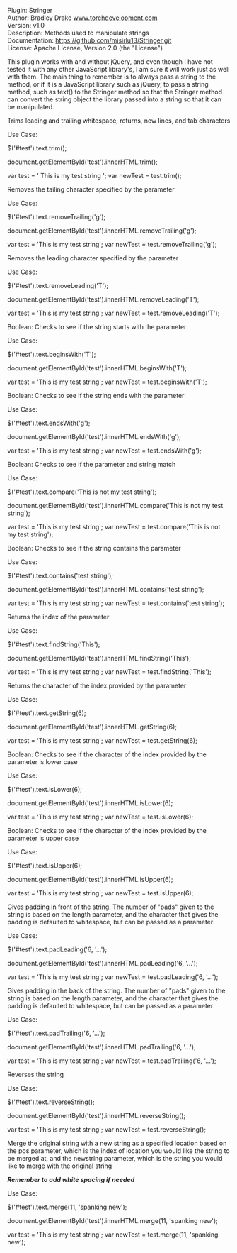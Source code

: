 Plugin:          Stringer                                        
Author:          Bradley Drake www.torchdevelopment.com                             
Version:         v1.0                                            
Description:     Methods used to manipulate strings              
Documentation:   https://github.com/misirlu13/Stringer.git       
License:         Apache License, Version 2.0 (the "License")    



This plugin works with and without jQuery, and even though I have not tested it 
with any other JavaScript library's, I am sure it will work just as well with 
them.  The main thing to remember is to always pass a string to the method, or
if it is a JavaScript library such as jQuery, to pass a string method, such as
text() to the Stringer method so that the Stringer method can convert the 
string object the library passed into a string so that it can be manipulated.


Trims leading and trailing whitespace, returns, new lines, and tab characters

Use Case:

$('#test').text.trim();

document.getElementById('test').innerHTML.trim();

var test = '          This is my test string        ';
var newTest = test.trim();




Removes the tailing character specified by the parameter

Use Case:

$('#test').text.removeTrailing('g');

document.getElementById('test').innerHTML.removeTrailing('g');

var test = 'This is my test string';
var newTest = test.removeTrailing('g');




Removes the leading character specified by the parameter

Use Case:

$('#test').text.removeLeading('T');

document.getElementById('test').innerHTML.removeLeading('T');

var test = 'This is my test string';
var newTest = test.removeLeading('T');




Boolean:  Checks to see if the string starts with the parameter

Use Case:

$('#test').text.beginsWith('T');

document.getElementById('test').innerHTML.beginsWith('T');

var test = 'This is my test string';
var newTest = test.beginsWith('T');




Boolean:  Checks to see if the string ends with the parameter

Use Case:

$('#test').text.endsWith('g');

document.getElementById('test').innerHTML.endsWith('g');

var test = 'This is my test string';
var newTest = test.endsWith('g');




Boolean:  Checks to see if the parameter and string match

Use Case:

$('#test').text.compare('This is not my test string');

document.getElementById('test').innerHTML.compare('This is not my test string');

var test = 'This is my test string';
var newTest = test.compare('This is not my test string');




Boolean:  Checks to see if the string contains the parameter

Use Case:

$('#test').text.contains('test string');

document.getElementById('test').innerHTML.contains('test string');

var test = 'This is my test string';
var newTest = test.contains('test string');




Returns the index of the parameter

Use Case:

$('#test').text.findString('This');

document.getElementById('test').innerHTML.findString('This');

var test = 'This is my test string';
var newTest = test.findString('This');




Returns the character of the index provided by the parameter

Use Case:

$('#test').text.getString(6);

document.getElementById('test').innerHTML.getString(6);

var test = 'This is my test string';
var newTest = test.getString(6);




Boolean:  Checks to see if the character of the index provided by the 
parameter is lower case

Use Case:

$('#test').text.isLower(6);

document.getElementById('test').innerHTML.isLower(6);

var test = 'This is my test string';
var newTest = test.isLower(6);




Boolean:  Checks to see if the character of the index provided by the 
parameter is upper case

Use Case:

$('#test').text.isUpper(6);

document.getElementById('test').innerHTML.isUpper(6);

var test = 'This is my test string';
var newTest = test.isUpper(6);




Gives padding in front of the string.  The number of "pads" given to the 
string is based on the length parameter, and the character that gives the 
padding is defaulted to whitespace, but can be passed as a parameter

Use Case:

$('#test').text.padLeading('6, '...');

document.getElementById('test').innerHTML.padLeading('6, '...');

var test = 'This is my test string';
var newTest = test.padLeading('6, '...');




Gives padding in the back  of the string.  The number of "pads" given to the 
string is based on the length parameter, and the character that gives the 
padding is defaulted to whitespace, but can be passed as a parameter

Use Case:

$('#test').text.padTrailing('6, '...');

document.getElementById('test').innerHTML.padTrailing('6, '...');

var test = 'This is my test string';
var newTest = test.padTrailing('6, '...');





Reverses the string

Use Case:

$('#test').text.reverseString();

document.getElementById('test').innerHTML.reverseString();

var test = 'This is my test string';
var newTest = test.reverseString();




Merge the original string with a new string as a specified location based on 
the pos parameter, which is the index of location you would like the string 
to be merged at, and the newstring parameter, which is the string you would 
like to merge with the original string

***Remember to add white spacing if needed***

Use Case:

$('#test').text.merge(11, 'spanking new');

document.getElementById('test').innerHTML.merge(11, 'spanking new');

var test = 'This is my test string';
var newTest = test.merge(11, 'spanking new');






